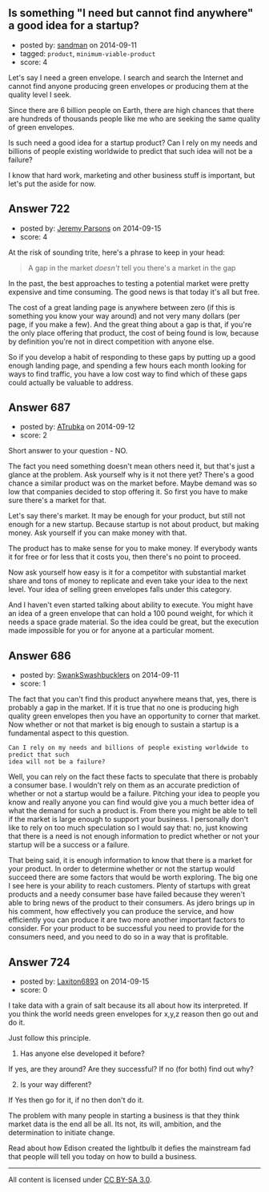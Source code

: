## Is something "I need but cannot find anywhere" a good idea for a startup?

- posted by: [sandman](https://stackexchange.com/users/194597/sandman) on 2014-09-11
- tagged: `product`, `minimum-viable-product`
- score: 4

Let's say I need a green envelope. I search and search the Internet and cannot find anyone producing green envelopes or producing them at the quality level I seek. 

Since there are 6 billion people on Earth, there are high chances that there are hundreds of thousands people like me who are seeking the same quality of green envelopes. 

Is such need a good idea for a startup product? Can I rely on my needs and billions of people existing worldwide to predict that such idea will not be a failure?

I know that hard work, marketing and other business stuff is important, but let's put the aside for now. 


## Answer 722

- posted by: [Jeremy Parsons](https://stackexchange.com/users/497810/jeremy-parsons) on 2014-09-15
- score: 4

At the risk of sounding trite, here's a phrase to keep in your head:

> A gap in the market *doesn't* tell you there's a market in the gap

In the past, the best approaches to testing a potential market were pretty expensive and time consuming. The good news is that today it's all but free.

The cost of a great landing page is anywhere between zero (if this is something you know your way around) and not very many dollars (per page, if you make a few). And the great thing about a gap is that, if you're the only place offering that product, the cost of being found is low, because by definition you're not in direct competition with anyone else.

So if you develop a habit of responding to these gaps by putting up a good enough landing page, and spending a few hours each month looking for ways to find traffic, you have a low cost way to find which of these gaps could actually be valuable to address.


## Answer 687

- posted by: [ATrubka](https://stackexchange.com/users/1052629/atrubka) on 2014-09-12
- score: 2

Short answer to your question - NO.

The fact you need something doesn't mean others need it, but that's just a glance at the problem. Ask yourself why is it not there yet? There's a good chance a similar product  was on the market before. Maybe demand was so low that companies decided to stop offering it. So first you have to make sure there's a market for that.

Let's say there's market. It may be enough for your product, but still not enough for a new startup. Because startup is not about product, but making money. Ask yourself if you can make money with that.

The product has to make sense for you to make money. If everybody wants it for free or for less that it costs you, then there's no point to proceed.

Now ask yourself how easy is it for a competitor with substantial market share and tons of money to replicate and even take your idea to the next level. Your idea of selling green envelopes falls under this category.

And I haven't even started talking about ability to execute. You might have an idea of a green envelope that can hold a 100 pound weight, for which it needs a space grade material. So the idea could be great, but the execution made impossible for you or for anyone at a particular moment.


## Answer 686

- posted by: [SwankSwashbucklers](https://stackexchange.com/users/3088589/swankswashbucklers) on 2014-09-11
- score: 1

The fact that you can't find this product anywhere means that, yes, there is probably a gap in the market. If it is true that no one is producing high quality green envelopes then you have an opportunity to corner that market. Now whether or not that market is big enough to sustain a startup is a fundamental aspect to this question. 

    Can I rely on my needs and billions of people existing worldwide to predict that such
    idea will not be a failure?

Well, you can rely on the fact these facts to speculate that there is probably a consumer base. I wouldn't rely on them as an accurate prediction of whether or not a startup would be a failure. Pitching your idea to people you know and really anyone you can find would give you a much better idea of what the demand for such a product is. From there you might be able to tell if the market is large enough to support your business. I personally don't like to rely on too much speculation so I would say that: no, just knowing that there is a need is not enough information to predict whether or not your startup will be a success or a failure.

That being said, it is enough information to know that there is a market for your product. In order to determine whether or not the startup would succeed there are some factors that would be worth exploring. The big one I see here is your ability to reach customers. Plenty of startups with great products and a needy consumer base have failed because they weren't able to bring news of the product to their consumers. As jdero brings up in his comment, how effectively you can produce the service, and how efficiently you can produce it are two more another important factors to consider. For your product to be successful you need to provide for the consumers need, and you need to do so in a way that is profitable.


## Answer 724

- posted by: [Laxiton6893](https://stackexchange.com/users/2181902/laxiton6893) on 2014-09-15
- score: 0

I take data with a grain of salt because its all about how its interpreted. If you think the world needs green envelopes for x,y,z reason then go out and do it. 

Just follow this principle.

 1. Has anyone else developed it before? 
 
If yes, are they around? Are they successful? If no (for both) find out why?
 
2. Is your way different?

If Yes then go for it, if no then don't do it.

The problem with many people in starting a business is that they think market data is the end all be all. Its not, its will, ambition, and the determination to initiate change. 

Read about how Edison created the lightbulb it defies the mainstream fad that people will tell you today on how to build a business. 



---

All content is licensed under [CC BY-SA 3.0](https://creativecommons.org/licenses/by-sa/3.0/).
